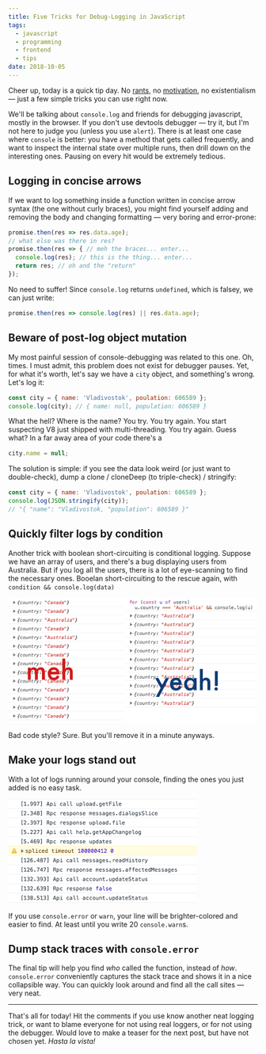 ```yaml
---
title: Five Tricks for Debug-Logging in JavaScript
tags:
  - javascript
  - programming
  - frontend
  - tips
date: 2018-10-05
---
```



Cheer up, today is a quick tip day. No [rants](/2018/09/23/bad-software-week/), no [motivation](/2018/09/23/bad-software-week/), no existentialism — just a few simple tricks you can use right now.

We'll be talking about `console.log` and friends for debugging javascript, mostly in the browser. If you don't use devtools debugger — try it, but I'm not here to judge you (unless you use `alert`). There is at least one case where `console` is better: you have a method that gets called frequently, and want to inspect the internal state over multiple runs, then drill down on the interesting ones. Pausing on every hit would be extremely tedious.

## Logging in concise arrows

If we want to log something inside a function written in concise arrow syntax (the one without curly braces), you might find yourself adding and removing the body and changing formatting — very boring and error-prone:

```js
promise.then(res => res.data.age);
// what else was there in res?
promise.then(res => { // meh the braces... enter...
  console.log(res); // this is the thing... enter...
  return res; // oh and the "return"
});
```

No need to suffer! Since `console.log` returns `undefined`, which is falsey, we can just write:

```js
promise.then(res => console.log(res) || res.data.age);
```

## Beware of post-log object mutation

My most painful session of console-debugging was related to this one. Oh, times. I must admit, this problem does not exist for debugger pauses. Yet, for what it's worth, let's say we have a `city` object, and something's wrong. Let's log it:

```js
const city = { name: 'Vladivostok', poulation: 606589 };
console.log(city); // { name: null, population: 606589 }
```

What the hell? Where is the name? You try. You try again. You start suspecting V8 just shipped with multi-threading. You try again. Guess what? In a far away area of your code there's a

```js
city.name = null;
```

The solution is simple: if you see the data look weird (or just want to double-check), dump a clone / cloneDeep (to triple-check) / stringify:

```js
const city = { name: 'Vladivostok', poulation: 606589 };
console.log(JSON.stringify(city));
// "{ "name": "Vladivostok, "population": 606589 }"
```

## Quickly filter logs by condition

Another trick with boolean short-circuiting is conditional logging. Suppose we have an array of users, and there's a bug displaying users from Australia. But if you log all the users, there is a lot of eye-scanning to find the necessary ones. Booelan short-circuiting to the rescue again, with `condition && console.log(data)`

![](/images/conditional-logging.png?invert)

Bad code style? Sure. But you'll remove it in a minute anyways.

## Make your logs stand out

With a lot of logs running around your console, finding the ones you just added is no easy task.

![](/images/painted-log.png?invert)

If you use `console.error` or `warn`, your line will be brighter-colored and easier to find. At least until you write 20 `console.warn`s.

## Dump stack traces with `console.error`

The final tip will help you find _who_ called the function, instead of _how_. `console.error` conveniently captures the stack trace and shows it in a nice collapsible way. You can quickly look around and find all the call sites — very neat.

---

That's all for today! Hit the comments if you use know another neat logging trick, or want to blame everyone for not using real loggers, or for not using the debugger. Would love to make a teaser for the next post, but have not chosen yet. *Hasta la vista!*
